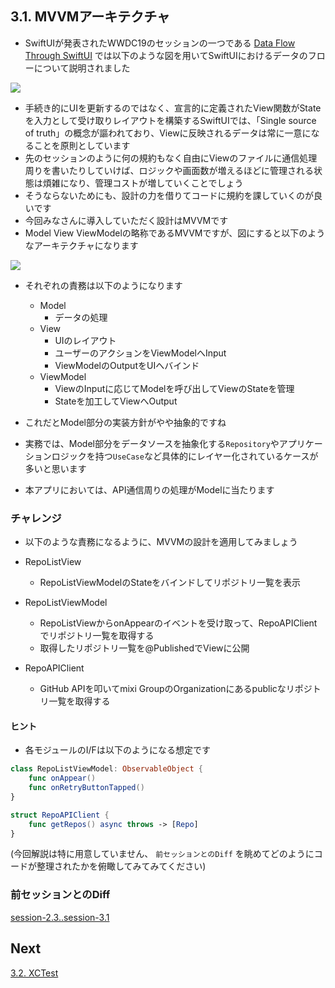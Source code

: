 ## 3.1. MVVMアーキテクチャ
- SwiftUIが発表されたWWDC19のセッションの一つである [Data Flow Through SwiftUI](https://developer.apple.com/videos/play/wwdc2019/226) では以下のような図を用いてSwiftUIにおけるデータのフローについて説明されました

<img src="https://user-images.githubusercontent.com/8536870/115537484-cf9f7600-a2d5-11eb-8b60-0847e186f288.png">

- 手続き的にUIを更新するのではなく、宣言的に定義されたView関数がStateを入力として受け取りレイアウトを構築するSwiftUIでは、「Single source of truth」の概念が謳われており、Viewに反映されるデータは常に一意になることを原則としています
- 先のセッションのように何の規約もなく自由にViewのファイルに通信処理周りを書いたりしていけば、ロジックや画面数が増えるほどに管理される状態は煩雑になり、管理コストが増していくことでしょう
- そうならないためにも、設計の力を借りてコードに規約を課していくのが良いです
- 今回みなさんに導入していただく設計はMVVMです
- Model View ViewModelの略称であるMVVMですが、図にすると以下のようなアーキテクチャになります

<img src="https://user-images.githubusercontent.com/8536870/115537612-f2ca2580-a2d5-11eb-937a-98ea74da920f.png">

- それぞれの責務は以下のようになります

  - Model
    - データの処理
  - View
    - UIのレイアウト
    - ユーザーのアクションをViewModelへInput
    - ViewModelのOutputをUIへバインド
  - ViewModel
    - ViewのInputに応じてModelを呼び出してViewのStateを管理
    - Stateを加工してViewへOutput

- これだとModel部分の実装方針がやや抽象的ですね
- 実務では、Model部分をデータソースを抽象化する`Repository`やアプリケーションロジックを持つ`UseCase`など具体的にレイヤー化されているケースが多いと思います
- 本アプリにおいては、API通信周りの処理がModelに当たります

### チャレンジ

- 以下のような責務になるように、MVVMの設計を適用してみましょう

- RepoListView
    - RepoListViewModelのStateをバインドしてリポジトリ一覧を表示
- RepoListViewModel
    - RepoListViewからonAppearのイベントを受け取って、RepoAPIClientでリポジトリ一覧を取得する
    - 取得したリポジトリ一覧を@PublishedでViewに公開
- RepoAPIClient
    - GitHub APIを叩いてmixi GroupのOrganizationにあるpublicなリポジトリ一覧を取得する

#### ヒント
- 各モジュールのI/Fは以下のようになる想定です

```swift
class RepoListViewModel: ObservableObject {
    func onAppear()
    func onRetryButtonTapped()
}

struct RepoAPIClient {
    func getRepos() async throws -> [Repo]
}
```

(今回解説は特に用意していません、 `前セッションとのDiff` を眺めてどのようにコードが整理されたかを俯瞰してみてみてください)

### 前セッションとのDiff
[session-2.3..session-3.1](https://github.com/mixigroup/ios-swiftui-training/compare/session-2.3..session-3.1)

## Next
[3.2. XCTest](https://github.com/mixigroup/ios-swiftui-training/tree/session-3.2)
